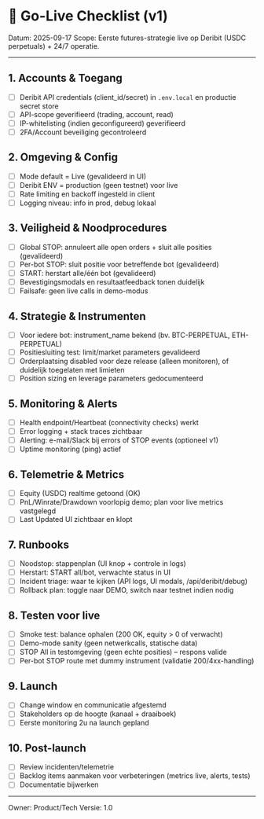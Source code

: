 # 🚀 Go-Live Checklist (v1)

Datum: 2025-09-17
Scope: Eerste futures-strategie live op Deribit (USDC perpetuals) + 24/7 operatie.

---

## 1. Accounts & Toegang
- [ ] Deribit API credentials (client_id/secret) in `.env.local` en productie secret store
- [ ] API-scope geverifieerd (trading, account, read)
- [ ] IP-whitelisting (indien geconfigureerd) geverifieerd
- [ ] 2FA/Account beveiliging gecontroleerd

## 2. Omgeving & Config
- [ ] Mode default = Live (gevalideerd in UI)
- [ ] Deribit ENV = production (geen testnet) voor live
- [ ] Rate limiting en backoff ingesteld in client
- [ ] Logging niveau: info in prod, debug lokaal

## 3. Veiligheid & Noodprocedures
- [ ] Global STOP: annuleert alle open orders + sluit alle posities (gevalideerd)
- [ ] Per-bot STOP: sluit positie voor betreffende bot (gevalideerd)
- [ ] START: herstart alle/één bot (gevalideerd)
- [ ] Bevestigingsmodals en resultaatfeedback tonen duidelijk
- [ ] Failsafe: geen live calls in demo-modus

## 4. Strategie & Instrumenten
- [ ] Voor iedere bot: instrument_name bekend (bv. BTC-PERPETUAL, ETH-PERPETUAL)
- [ ] Positiesluiting test: limit/market parameters gevalideerd
- [ ] Orderplaatsing disabled voor deze release (alleen monitoren), of duidelijk toegelaten met limieten
- [ ] Position sizing en leverage parameters gedocumenteerd

## 5. Monitoring & Alerts
- [ ] Health endpoint/Heartbeat (connectivity checks) werkt
- [ ] Error logging + stack traces zichtbaar
- [ ] Alerting: e-mail/Slack bij errors of STOP events (optioneel v1)
- [ ] Uptime monitoring (ping) actief

## 6. Telemetrie & Metrics
- [ ] Equity (USDC) realtime getoond (OK)
- [ ] PnL/Winrate/Drawdown voorlopig demo; plan voor live metrics vastgelegd
- [ ] Last Updated UI zichtbaar en klopt

## 7. Runbooks
- [ ] Noodstop: stappenplan (UI knop + controle in logs)
- [ ] Herstart: START all/bot, verwachte status in UI
- [ ] Incident triage: waar te kijken (API logs, UI modals, /api/deribit/debug)
- [ ] Rollback plan: toggle naar DEMO, switch naar testnet indien nodig

## 8. Testen voor live
- [ ] Smoke test: balance ophalen (200 OK, equity > 0 of verwacht)
- [ ] Demo-mode sanity (geen netwerkcalls, statische data)
- [ ] STOP All in testomgeving (geen echte posities) – respons valide
- [ ] Per-bot STOP route met dummy instrument (validatie 200/4xx-handling)

## 9. Launch
- [ ] Change window en communicatie afgestemd
- [ ] Stakeholders op de hoogte (kanaal + draaiboek)
- [ ] Eerste monitoring 2u na launch gepland

## 10. Post-launch
- [ ] Review incidenten/telemetrie
- [ ] Backlog items aanmaken voor verbeteringen (metrics live, alerts, tests)
- [ ] Documentatie bijwerken

---

Owner: Product/Tech
Versie: 1.0
